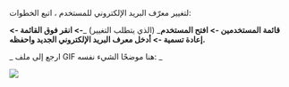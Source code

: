 لتغيير معرّف البريد الإلكتروني للمستخدم ، اتبع الخطوات:

**قائمة المستخدمين -> افتح المستخدم**_ (الذي يتطلب التغيير) _**-> انقر فوق القائمة -> إعادة تسمية -> أدخل معرف البريد الإلكتروني الجديد واحفظه.**

_ ارجع إلى ملف GIF هنا موضحًا الشيء نفسه: _

![](https://docs.erpnext.com/files/7yWI427.gif)